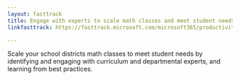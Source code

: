 ```yaml
---
layout: fasttrack
title: Engage with experts to scale math classes and meet student needs
linkfasttrack: https://fasttrack.microsoft.com/microsoft365/productivitylibrary/Engage-with-experts-to-scale-math-classes-and-meet-student-needs 

---
```

Scale your school districts math classes to meet student needs by identifying and engaging with curriculum and departmental experts, and learning from best practices.